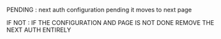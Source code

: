 
PENDING : next auth configuration pending it moves to next page 


IF NOT : IF THE CONFIGURATION AND PAGE IS NOT DONE REMOVE THE NEXT AUTH ENTIRELY 